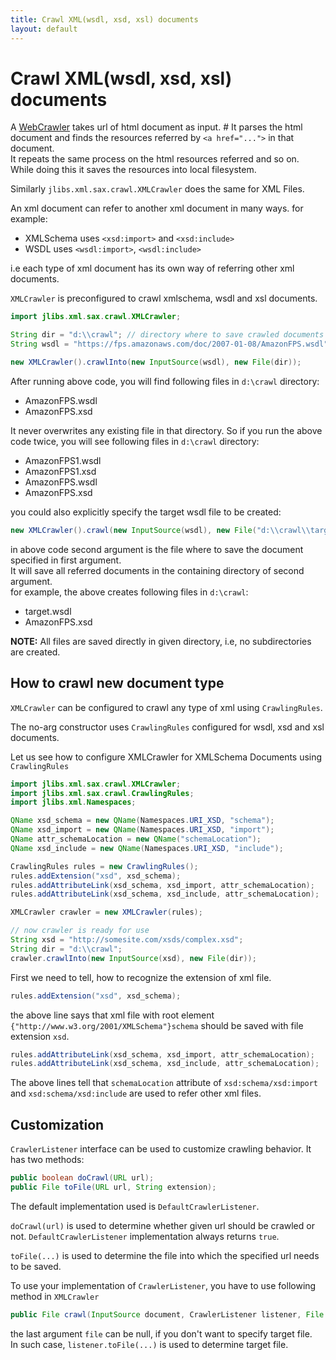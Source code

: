 ```yaml
---
title: Crawl XML(wsdl, xsd, xsl) documents
layout: default
---
```


# Crawl XML(wsdl, xsd, xsl) documents #

A [WebCrawler](http://en.wikipedia.org/wiki/Web_crawler) takes url of html document as input.   #
It parses the html document and finds the resources referred by <code>&lt;a href="..."&gt;</code> in that document.  
It repeats the same process on the html resources referred and so on.  
While doing this it saves the resources into local filesystem.

Similarly `jlibs.xml.sax.crawl.XMLCrawler` does the same for XML Files.

An xml document can refer to another xml document in many ways. for example:

- XMLSchema uses `<xsd:import>` and `<xsd:include>`
- WSDL uses `<wsdl:import>`, `<wsdl:include>`

i.e each type of xml document has its own way of referring other xml documents.

`XMLCrawler` is preconfigured to crawl xmlschema, wsdl and xsl documents.

~~~java
import jlibs.xml.sax.crawl.XMLCrawler;

String dir = "d:\\crawl"; // directory where to save crawled documents
String wsdl = "https://fps.amazonaws.com/doc/2007-01-08/AmazonFPS.wsdl"; // wsdl to be crawled

new XMLCrawler().crawlInto(new InputSource(wsdl), new File(dir));
~~~

After running above code, you will find following files in `d:\crawl` directory:

- AmazonFPS.wsdl
- AmazonFPS.xsd

It never overwrites any existing file in that directory. So if you run the above code twice, you will see following files in `d:\crawl` directory:

- AmazonFPS1.wsdl
- AmazonFPS1.xsd
- AmazonFPS.wsdl
- AmazonFPS.xsd


you could also explicitly specify the target wsdl file to be created:

~~~java
new XMLCrawler().crawl(new InputSource(wsdl), new File("d:\\crawl\\target.wsdl"));
~~~

in above code second argument is the file where to save the document specified in first argument.  
It will save all referred documents in the containing directory of second argument.  
for example, the above creates following files in `d:\crawl`:

- target.wsdl
- AmazonFPS.xsd


<b>NOTE:</b> All files are saved directly in given directory, i.e, no subdirectories are created.

## How to crawl new document type ##

`XMLCrawler` can be configured to crawl any type of xml using `CrawlingRules`.

The no-arg constructor uses `CrawlingRules` configured for wsdl, xsd and xsl documents.

Let us see how to configure XMLCrawler for XMLSchema Documents using `CrawlingRules`

~~~java
import jlibs.xml.sax.crawl.XMLCrawler;
import jlibs.xml.sax.crawl.CrawlingRules;
import jlibs.xml.Namespaces;

QName xsd_schema = new QName(Namespaces.URI_XSD, "schema");
QName xsd_import = new QName(Namespaces.URI_XSD, "import");
QName attr_schemaLocation = new QName("schemaLocation");
QName xsd_include = new QName(Namespaces.URI_XSD, "include");

CrawlingRules rules = new CrawlingRules();
rules.addExtension("xsd", xsd_schema);
rules.addAttributeLink(xsd_schema, xsd_import, attr_schemaLocation);
rules.addAttributeLink(xsd_schema, xsd_include, attr_schemaLocation);

XMLCrawler crawler = new XMLCrawler(rules);

// now crawler is ready for use
String xsd = "http://somesite.com/xsds/complex.xsd";
String dir = "d:\\crawl";
crawler.crawlInto(new InputSource(xsd), new File(dir));
~~~

First we need to tell, how to recognize the extension of xml file.

~~~java
rules.addExtension("xsd", xsd_schema);
~~~

the above line says that xml file with root element `{"http://www.w3.org/2001/XMLSchema"}schema` should be saved with file extension `xsd`.

~~~java
rules.addAttributeLink(xsd_schema, xsd_import, attr_schemaLocation);
rules.addAttributeLink(xsd_schema, xsd_include, attr_schemaLocation);
~~~

The above lines tell that `schemaLocation` attribute of `xsd:schema/xsd:import` and `xsd:schema/xsd:include` are used to refer other xml files.

## Customization ##

`CrawlerListener` interface can be used to customize crawling behavior. It has two methods:

~~~java
public boolean doCrawl(URL url);
public File toFile(URL url, String extension);
~~~

The default implementation used is `DefaultCrawlerListener`.

`doCrawl(url)` is used to determine whether given url should be crawled or not. `DefaultCrawlerListener` implementation always returns `true`.

`toFile(...)` is used to determine the file into which the specified url needs to be saved.

To use your implementation of `CrawlerListener`, you have to use following method in `XMLCrawler`

~~~java
public File crawl(InputSource document, CrawlerListener listener, File file) throws IOException
~~~

the last argument `file` can be null, if you don't want to specify target file.  
In such case, `listener.toFile(...)` is used to determine target file.
